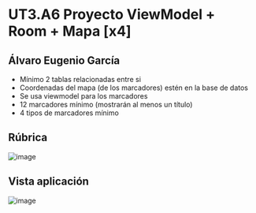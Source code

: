 # UT3.A6 Proyecto ViewModel + Room + Mapa [x4]
## Álvaro Eugenio García
- Mínimo 2 tablas relacionadas entre si
- Coordenadas del mapa (de los marcadores) estén en la base de datos
- Se usa viewmodel para los marcadores
- 12 marcadores mínimo (mostrarán al menos un título)
- 4 tipos de marcadores mínimo
## Rúbrica
![image](https://github.com/user-attachments/assets/31e51d4c-edca-4212-a6b3-54be0eefe75c)

## Vista aplicación
![image](https://github.com/user-attachments/assets/b1bfcd29-2bc7-49b9-bdab-ba605775cae1)
